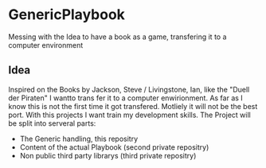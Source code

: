 # GenericPlaybook
Messing with the Idea to have a book as a game, transfering it to a computer environment
## Idea
Inspired on the Books by Jackson, Steve / Livingstone, Ian, like the "Duell der Piraten" I wantto trans fer it to a computer enwirionment. As far as I know this is not the first time it got transfered. Motliely it will not be the best port. With this projects I want train my development skills. The Project will be split into serveral parts:
* The Generic handling, this repositry
* Content of the actual Playbook (second private repositry)
* Non public third party librarys (third private repositry)
